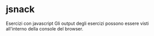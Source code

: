 # jsnack
Esercizi con javascript
Gli output degli esercizi possono essere visti all'interno della console del browser.
